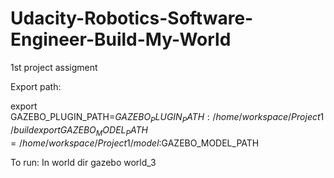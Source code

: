 # Udacity-Robotics-Software-Engineer-Build-My-World
1st project assigment

Export path:

export GAZEBO_PLUGIN_PATH=${GAZEBO_PLUGIN_PATH}:/home/workspace/Project1/build
export GAZEBO_MODEL_PATH=/home/workspace/Project1/model:$GAZEBO_MODEL_PATH 

To run:
In world dir
gazebo world_3
